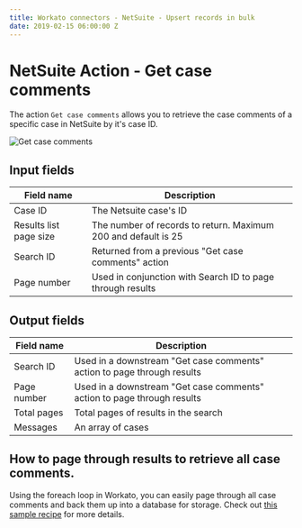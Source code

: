 ```yaml
---
title: Workato connectors - NetSuite - Upsert records in bulk
date: 2019-02-15 06:00:00 Z
---
```


# NetSuite Action - Get case comments

The action `Get case comments` allows you to retrieve the case comments of a specific case in NetSuite by it's case ID.

![Get case comments](~@img/connectors/netsuite/case-comments.png)

## Input fields

| Field name | Description |
|---|---|
| Case ID | The Netsuite case's ID |
| Results list page size | The number of records to return. Maximum 200 and default is 25 |
| Search ID | Returned from a previous "Get case comments" action |
| Page number| Used in conjunction with Search ID to page through results |

## Output fields

| Field name | Description |
|---|---|
| Search ID | Used in a downstream "Get case comments" action to page through results |
| Page number | Used in a downstream "Get case comments" action to page through results |
| Total pages | Total pages of results in the search |
| Messages | An array of cases |

## How to page through results to retrieve all case comments.
Using the foreach loop in Workato, you can easily page through all case comments and back them up into a database for storage. Check out [this sample recipe](https://www.workato.com/recipes/1084569?st=517170) for more details.
